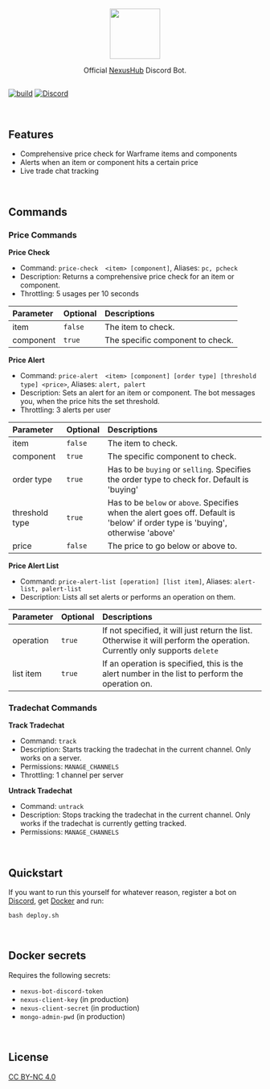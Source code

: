 <br>

<p align="center">
<img src ="https://github.com/nexus-devs/nexus-stats/raw/development/.github/blobob.gif" height="100" />

<br>

<p align="center">Official <a href="https://nexushub.co">NexusHub</a> Discord Bot.</p>

##

[![build](https://ci.nexus-stats.com/api/badges/nexus-devs/nexus-bot/status.svg)](https://ci.nexus-stats.com/nexus-devs/nexus-bot)
[![Discord](https://img.shields.io/discord/195582152849620992.svg?logo=discord)](https://discord.gg/AG8RPZ8)

<br>

## Features
- Comprehensive price check for Warframe items and components
- Alerts when an item or component hits a certain price
- Live trade chat tracking

<br>

## Commands

### Price Commands
**Price Check**
- Command: `price-check  <item> [component]`, Aliases: `pc, pcheck`
- Description: Returns a comprehensive price check for an item or component.
- Throttling: 5 usages per 10 seconds

| Parameter      | Optional     | Descriptions     |
|:---------------|:-------------|:-----------------|
| item | `false` | The item to check. |
| component | `true` | The specific component to check. |

**Price Alert**
- Command: `price-alert  <item> [component] [order type] [threshold type] <price>`, Aliases: `alert, palert`
- Description: Sets an alert for an item or component. The bot messages you, when the price hits the set threshold.
- Throttling: 3 alerts per user

| Parameter      | Optional     | Descriptions     |
|:---------------|:-------------|:-----------------|
| item | `false` | The item to check. |
| component | `true` | The specific component to check. |
| order type | `true` | Has to be `buying` or `selling`. Specifies the order type to check for. Default is 'buying'
| threshold type | `true` | Has to be `below` or `above`. Specifies when the alert goes off. Default is 'below' if order type is 'buying', otherwise 'above'
| price | `false` | The price to go below or above to. |

**Price Alert List**
- Command: `price-alert-list [operation] [list item]`, Aliases: `alert-list, palert-list`
- Description: Lists all set alerts or performs an operation on them.

| Parameter      | Optional     | Descriptions     |
|:---------------|:-------------|:-----------------|
| operation | `true` | If not specified, it will just return the list. Otherwise it will perform the operation. Currently only supports `delete` |
| list item | `true` | If an operation is specified, this is the alert number in the list to perform the operation on. |

### Tradechat Commands
**Track Tradechat**
- Command: `track`
- Description: Starts tracking the tradechat in the current channel. Only works on a server.
- Permissions: `MANAGE_CHANNELS`
- Throttling: 1 channel per server

**Untrack Tradechat**
- Command: `untrack`
- Description: Stops tracking the tradechat in the current channel. Only works if the tradechat is currently getting tracked.
- Permissions: `MANAGE_CHANNELS`

<br>

## Quickstart
If you want to run this yourself for whatever reason, register a bot on [Discord](https://discordapp.com/developers/applications/me),
get [Docker](https://www.docker.com/) and run:

```
bash deploy.sh
```

<br>

## Docker secrets
Requires the following secrets:
- `nexus-bot-discord-token`
- `nexus-client-key` (in production)
- `nexus-client-secret` (in production)
- `mongo-admin-pwd` (in production)

<br>

## License
[CC BY-NC 4.0](https://creativecommons.org/licenses/by-nc/4.0/)
